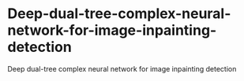 # Deep-dual-tree-complex-neural-network-for-image-inpainting-detection
Deep dual-tree complex neural network for image inpainting detection
